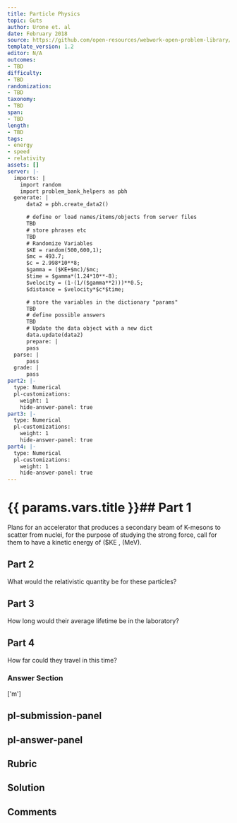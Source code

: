 ```yaml
---
title: Particle Physics
topic: Guts
author: Urone et. al
date: February 2018
source: https://github.com/open-resources/webwork-open-problem-library/tree/master/Contrib/BrockPhysics/College_Physics_Urone/33.Particle_Physics/33-06.Guts/NU_U17-33-06-006.pg
template_version: 1.2
editor: N/A
outcomes:
- TBD
difficulty:
- TBD
randomization:
- TBD
taxonomy:
- TBD
span:
- TBD
length:
- TBD
tags:
- energy
- speed
- relativity
assets: []
server: |-
  imports: |
    import random
    import problem_bank_helpers as pbh
  generate: |
      data2 = pbh.create_data2()

      # define or load names/items/objects from server files
      TBD
      # store phrases etc
      TBD
      # Randomize Variables
      $KE = random(500,600,1);
      $mc = 493.7;
      $c = 2.998*10**8;
      $gamma = ($KE+$mc)/$mc;
      $time = $gamma*(1.24*10**-8);
      $velocity = (1-(1/($gamma**2)))**0.5;
      $distance = $velocity*$c*$time;

      # store the variables in the dictionary "params"
      TBD
      # define possible answers
      TBD
      # Update the data object with a new dict
      data.update(data2)
      prepare: |
      pass
  parse: |
      pass
  grade: |
      pass
part2: |-
  type: Numerical
  pl-customizations:
    weight: 1
    hide-answer-panel: true
part3: |-
  type: Numerical
  pl-customizations:
    weight: 1
    hide-answer-panel: true
part4: |-
  type: Numerical
  pl-customizations:
    weight: 1
    hide-answer-panel: true
---
```


# {{ params.vars.title }}## Part 1 
Plans for an accelerator that produces a secondary beam of K-mesons to scatter from nuclei, for the purpose of studying the strong force, call for them to have a kinetic energy of ($KE , (MeV). 
## Part 2 
What would the relativistic quantity be for these particles? 
## Part 3 
How long would their average lifetime be in the laboratory? 
## Part 4 
How far could they travel in this time? 


### Answer Section 
['m']

## pl-submission-panel 


## pl-answer-panel 


## Rubric 


## Solution 


## Comments 


